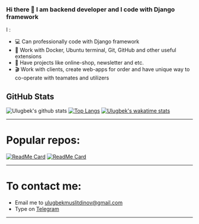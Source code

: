 ### Hi there 👋 I am backend developer and I code with Django framework


I :
- 💻 Can professionally code with Django framework
- :blue_book: Work with Docker, Ubuntu terminal, Git, GitHub and other useful extensions
- :newspaper: Have projects like online-shop, newsletter and etc.
- :clapper: Work with clients, create web-apps for order and have unique way to co-operate with teamates and utilizers


## GitHub Stats

![Ulugbek's github stats](https://github-readme-stats.vercel.app/api?username=UlugbekMuslitdinov&show_icons=true)
[![Top Langs](https://github-readme-stats.vercel.app/api/top-langs/?username=UlugbekMuslitdinov&langs_count=8&layout=compact)](https://github.com/anuraghazra/github-readme-stats)
[![Ulugbek's wakatime stats](https://github-readme-stats.vercel.app/api/wakatime?username=UlugbekMuslitdinov&layout=compact)](https://github.com/anuraghazra/github-readme-stats)

<hr>
<h1>Popular repos:</h1>

[![ReadMe Card](https://github-readme-stats.vercel.app/api/pin/?username=UlugbekMuslitdinov&repo=exizmat&show_owner=true)](https://github.com/anuraghazra/github-readme-stats)
[![ReadMe Card](https://github-readme-stats.vercel.app/api/pin/?username=UlugbekMuslitdinov&repo=UlugbekMuslitdinov&show_owner=true)](https://github.com/anuraghazra/github-readme-stats)




<hr>
<h1>To contact me:</h1>
<ul>
 <li>Email me to <a href="mailto:ulugbekmuslitdinov@gmail.com">ulugbekmuslitdinov@gmail.com</a></li>
  <li>Type on <a href="https://t.me/umuslitdinov_29/">Telegram</a></li>
</ul>
<hr>

